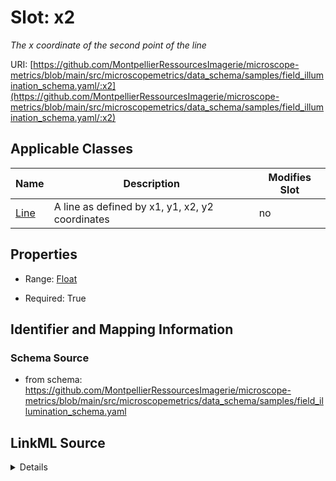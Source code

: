 # Slot: x2


_The x coordinate of the second point of the line_



URI: [https://github.com/MontpellierRessourcesImagerie/microscope-metrics/blob/main/src/microscopemetrics/data_schema/samples/field_illumination_schema.yaml/:x2](https://github.com/MontpellierRessourcesImagerie/microscope-metrics/blob/main/src/microscopemetrics/data_schema/samples/field_illumination_schema.yaml/:x2)



<!-- no inheritance hierarchy -->




## Applicable Classes

| Name | Description | Modifies Slot |
| --- | --- | --- |
[Line](Line.md) | A line as defined by x1, y1, x2, y2 coordinates |  no  |







## Properties

* Range: [Float](Float.md)

* Required: True





## Identifier and Mapping Information







### Schema Source


* from schema: https://github.com/MontpellierRessourcesImagerie/microscope-metrics/blob/main/src/microscopemetrics/data_schema/samples/field_illumination_schema.yaml




## LinkML Source

<details>
```yaml
name: x2
description: The x coordinate of the second point of the line
from_schema: https://github.com/MontpellierRessourcesImagerie/microscope-metrics/blob/main/src/microscopemetrics/data_schema/samples/field_illumination_schema.yaml
rank: 1000
multivalued: false
alias: x2
owner: Line
domain_of:
- Line
range: float
required: true

```
</details>